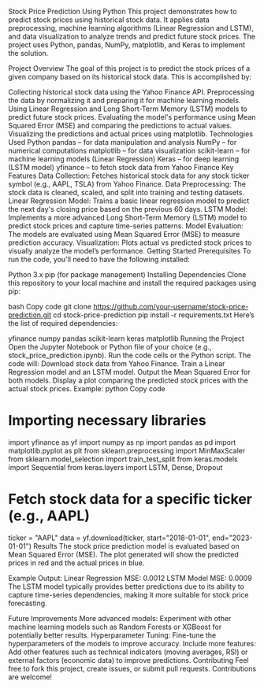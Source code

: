 Stock Price Prediction Using Python
This project demonstrates how to predict stock prices using historical stock data. It applies data preprocessing, machine learning algorithms (Linear Regression and LSTM), and data visualization to analyze trends and predict future stock prices. The project uses Python, pandas, NumPy, matplotlib, and Keras to implement the solution.

Project Overview
The goal of this project is to predict the stock prices of a given company based on its historical stock data. This is accomplished by:

Collecting historical stock data using the Yahoo Finance API.
Preprocessing the data by normalizing it and preparing it for machine learning models.
Using Linear Regression and Long Short-Term Memory (LSTM) models to predict future stock prices.
Evaluating the model's performance using Mean Squared Error (MSE) and comparing the predictions to actual values.
Visualizing the predictions and actual prices using matplotlib.
Technologies Used
Python
pandas – for data manipulation and analysis
NumPy – for numerical computations
matplotlib – for data visualization
scikit-learn – for machine learning models (Linear Regression)
Keras – for deep learning (LSTM model)
yfinance – to fetch stock data from Yahoo Finance
Key Features
Data Collection: Fetches historical stock data for any stock ticker symbol (e.g., AAPL, TSLA) from Yahoo Finance.
Data Preprocessing: The stock data is cleaned, scaled, and split into training and testing datasets.
Linear Regression Model: Trains a basic linear regression model to predict the next day's closing price based on the previous 60 days.
LSTM Model: Implements a more advanced Long Short-Term Memory (LSTM) model to predict stock prices and capture time-series patterns.
Model Evaluation: The models are evaluated using Mean Squared Error (MSE) to measure prediction accuracy.
Visualization: Plots actual vs predicted stock prices to visually analyze the model’s performance.
Getting Started
Prerequisites
To run the code, you'll need to have the following installed:

Python 3.x
pip (for package management)
Installing Dependencies
Clone this repository to your local machine and install the required packages using pip:

bash
Copy code
git clone https://github.com/your-username/stock-price-prediction.git
cd stock-price-prediction
pip install -r requirements.txt
Here’s the list of required dependencies:

yfinance
numpy
pandas
scikit-learn
keras
matplotlib
Running the Project
Open the Jupyter Notebook or Python file of your choice (e.g., stock_price_prediction.ipynb).
Run the code cells or the Python script. The code will:
Download stock data from Yahoo Finance.
Train a Linear Regression model and an LSTM model.
Output the Mean Squared Error for both models.
Display a plot comparing the predicted stock prices with the actual stock prices.
Example:
python
Copy code
# Importing necessary libraries
import yfinance as yf
import numpy as np
import pandas as pd
import matplotlib.pyplot as plt
from sklearn.preprocessing import MinMaxScaler
from sklearn.model_selection import train_test_split
from keras.models import Sequential
from keras.layers import LSTM, Dense, Dropout

# Fetch stock data for a specific ticker (e.g., AAPL)
ticker = "AAPL"
data = yf.download(ticker, start="2018-01-01", end="2023-01-01")
Results
The stock price prediction model is evaluated based on Mean Squared Error (MSE). The plot generated will show the predicted prices in red and the actual prices in blue.

Example Output:
Linear Regression MSE: 0.0012
LSTM Model MSE: 0.0009
The LSTM model typically provides better predictions due to its ability to capture time-series dependencies, making it more suitable for stock price forecasting.

Future Improvements
More advanced models: Experiment with other machine learning models such as Random Forests or XGBoost for potentially better results.
Hyperparameter Tuning: Fine-tune the hyperparameters of the models to improve accuracy.
Include more features: Add other features such as technical indicators (moving averages, RSI) or external factors (economic data) to improve predictions.
Contributing
Feel free to fork this project, create issues, or submit pull requests. Contributions are welcome!
